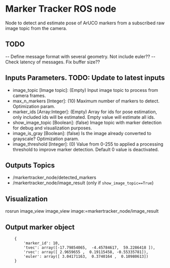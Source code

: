 # Marker Tracker ROS node

Node to detect and estimate pose of ArUCO markers from a subscribed raw image topic from the camera.

## TODO

-- Define message format with several geometry. Not include euler??
-- Check latency of messages. Fix buffer size??


## Inputs Parameters. TODO: Update to latest inputs

* image_topic  [Image topic]: (Empty) Input image topic to process from camera frames.
* max_n_markers [Integer]: (10) Maximum number of markers to detect. Optimization param.
* marker_ids [Array:Integer]: (Empty) Array for ids for pose estimation, only included ids will be estimated. Empty value will estimate all ids.
* show_image_topic [Boolean]: (false) Image topic with marker detection for debug and visualization purposes.
* image_is_gray [Boolean]: (false) Is the image already converted to grayscale? Optimization param.
* image_threshold [Integer]: (0) Value from 0-255 to applied a processing threshold to improve marker detection. Default 0 value is deactivated. 

## Outputs Topics

 * /markertracker_node/detected_markers
 * /markertracker_node/image_result (only if `show_image_topic==True`)
 
## Visualization

rosrun image_view image_view image:=markertracker_node/image_result

## Output marker object
```
    {
        'marker_id': 10,
        'tvec': array([-17.79854065,  -4.45784617,  59.2286418 ]),
        'rvec': array([ 2.9659655 ,  0.19115458, -0.55335781]), 
        'euler': array([ 3.04171163,  0.3740164 ,  0.10980613])
    }
```
